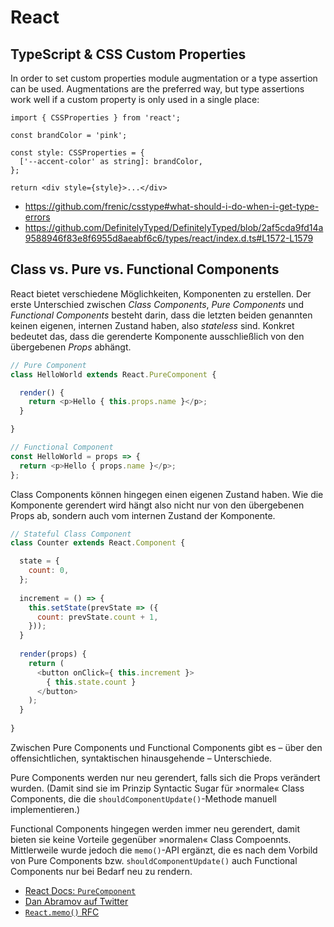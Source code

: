 # React

## TypeScript & CSS Custom Properties

In order to set custom properties module augmentation or a type assertion can be used. Augmentations are the preferred way, but type assertions work well if a custom property is only used in a single place:

```tsx
import { CSSProperties } from 'react';

const brandColor = 'pink';

const style: CSSProperties = {
  ['--accent-color' as string]: brandColor,
};

return <div style={style}>...</div>
```

* https://github.com/frenic/csstype#what-should-i-do-when-i-get-type-errors
* https://github.com/DefinitelyTyped/DefinitelyTyped/blob/2af5cda9fd14a9588946f83e8f6955d8aeabf6c6/types/react/index.d.ts#L1572-L1579

## Class vs. Pure vs. Functional Components

React bietet verschiedene Möglichkeiten, Komponenten zu erstellen. Der erste Unterschied zwischen *Class Components*, *Pure Components* und *Functional Components* besteht darin, dass die letzten beiden genannten keinen eigenen, internen Zustand haben, also *stateless* sind. Konkret bedeutet das, dass die gerenderte Komponente ausschließlich von den übergebenen *Props* abhängt.

```js
// Pure Component
class HelloWorld extends React.PureComponent {

  render() {
    return <p>Hello { this.props.name }</p>;
  }

}

// Functional Component
const HelloWorld = props => {
  return <p>Hello { props.name }</p>;
};
```

Class Components können hingegen einen eigenen Zustand haben. Wie die Komponente gerendert wird hängt also nicht nur von den übergebenen Props ab, sondern auch vom internen Zustand der Komponente.

```js
// Stateful Class Component
class Counter extends React.Component {

  state = {
    count: 0,
  };
  
  increment = () => {
    this.setState(prevState => ({
      count: prevState.count + 1,
    }));
  }
  
  render(props) {
    return (
      <button onClick={ this.increment }>
        { this.state.count }
      </button>
    );
  }
  
}
```

Zwischen Pure Components und Functional Components gibt es – über den offensichtlichen, syntaktischen hinausgehende – Unterschiede.

Pure Components werden nur neu gerendert, falls sich die Props verändert wurden. (Damit sind sie im Prinzip Syntactic Sugar für »normale« Class Components, die die `shouldComponentUpdate()`-Methode manuell implementieren.)

Functional Components hingegen werden immer neu gerendert, damit bieten sie keine Vorteile gegenüber »normalen« Class Compoennts. Mittlerweile wurde jedoch die `memo()`-API ergänzt, die es nach dem Vorbild von Pure Components bzw. `shouldComponentUpdate()` auch Functional Components nur bei Bedarf neu zu rendern.

* [React Docs: `PureComponent`](https://reactjs.org/docs/react-api.html#reactpurecomponent)
* [Dan Abramov auf Twitter](https://twitter.com/dan_abramov/status/755343749983657986)
* [`React.memo()` RFC](https://github.com/reactjs/rfcs/blob/gaearon-patch-1/text/0000-memo.md)
